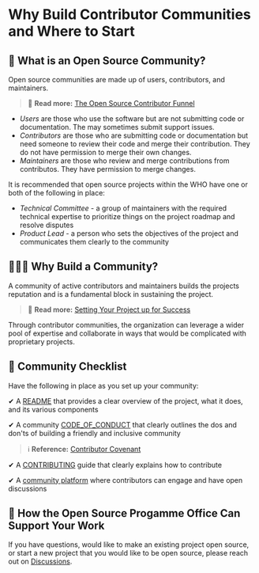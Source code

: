 # Why Build Contributor Communities and Where to Start

## 🤔 What is an Open Source Community?

Open source communities are made up of users, contributors, and maintainers. 

> 📖 **Read more:** [The Open Source Contributor Funnel](https://mikemcquaid.com/the-open-source-contributor-funnel-why-people-dont-contribute-to-your-open-source-project/)

- *Users* are those who use the software but are not submitting code or documentation. The may sometimes submit support issues.
-  *Contributors* are those who are submitting code or documentation but need someone to review their code and merge their contribution. They do not have permission to merge their own changes.
-  *Maintainers* are those who review and merge contributions from contributos. They have permission to merge changes.

It is recommended that open source projects within the WHO have one or both of the following in place:

- *Technical Committee* - a group of maintainers with the required technical expertise to prioritize things on the project roadmap and resolve disputes
- *Product Lead* - a person who sets the objectives of the project and communicates them clearly to the community 

## 🤷🏽‍♀️ Why Build a Community?

A community of active contributors and maintainers builds the projects reputation and is a fundamental block in sustaining the project.

> 📖 **Read more:** [Setting Your Project up for Success](https://opensource.guide/building-community/#setting-your-project-up-for-success)

Through contributor communities, the organization can leverage a wider pool of expertise and collaborate in ways that would be complicated with proprietary projects.

## 📃 Community Checklist

Have the following in place as you set up your community:

✔ A [README](sample_readme.md) that provides a clear overview of the project, what it does, and its various components

✔ A community [CODE_OF_CONDUCT](../../CODE_OF_CONDUCT.md) that clearly outlines the dos and don'ts of building a friendly and inclusive community

> ℹ **Reference:** [Contributor Covenant](https://www.contributor-covenant.org/)

✔ A [CONTRIBUTING](developing_contribution_guide.md) guide that clearly explains how to contribute

✔ A [community platform](community_engagement.md) where contributors can engage and have open discussions

## 💬 How the Open Source Progamme Office Can Support Your Work

If you have questions, would like to make an existing project open source, or start a new project that you would like to be open source, please reach out on [Discussions](https://github.com/WorldHealthOrganization/open-source-communication-channel/discussions).